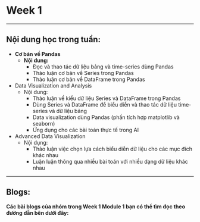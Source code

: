 # Week 1
---

## Nội dung học trong tuần:

- **Cơ bản về Pandas**
    - **Nội dung:**
        - Đọc và thao tác dữ liệu bảng và time-series dùng Pandas
        - Thảo luận cơ bản về Series trong Pandas
        - Thảo luận cơ bản về DataFrame trong Pandas
- Data Visualization and Analysis
    - Nội dung:
        - Thảo luận về kiểu dữ liệu Series và DataFrame trong Pandas
        - Dùng Series và DataFrame để biểu diễn và thao tác dữ liệu time-series và dữ liệu bảng
        - Data visualization dùng Pandas (phần tích hợp matplotlib và seaborn)
        - Ứng dụng cho các bài toán thực tế trong AI
- Advanced Data Visualization
    - Nội dụng:
        - Thảo luận việc chọn lựa cách biểu diễn dữ liệu cho các mục đích khác nhau
        - Luận luận thông qua nhiều bài toán với nhiều dạng dữ liệu khác nhau

---

## Blogs:

**Các bài blogs của nhóm trong Week 1 Module 1 bạn có thể tìm đọc theo đường dẫn bên dưới đây:**
